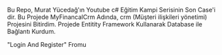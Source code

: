 Bu Repo, Murat Yücedağ'ın Youtube c# Eğitim Kampi Serisinin Son Case'i dir.
Bu Projede MyFinancalCrm Adında, crm (Müşteri ilişkileri yönetimi) Projesini Bitirdim.
Projede Entitity Framework Kullanarak Database ile  Bağlantı Kurdum.

 "Login And Register" Fromu

 

 




